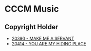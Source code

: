 # CCCM Music

## Copyright Holder

- [20390 - MAKE ME A SERVANT](/hymns/20390.md)
- [20414 - YOU ARE MY HIDING PLACE](/hymns/20414.md)

